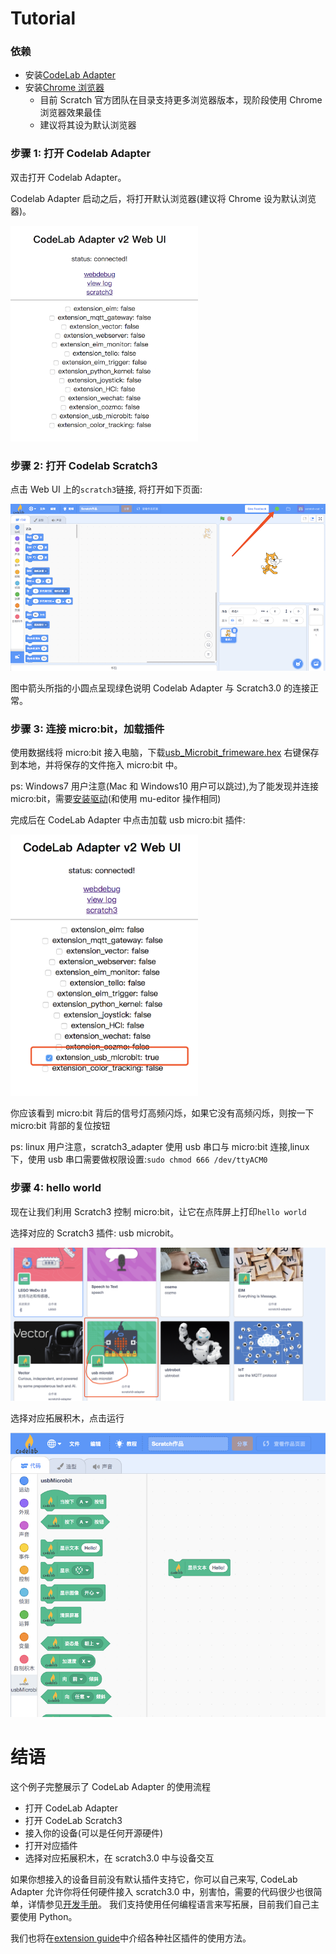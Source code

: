 # Tutorial

### 依赖

- 安装[CodeLab Adapter](https://adapterv2.codelab.club/user_guide/install/)
- 安装[Chrome 浏览器](https://www.google.cn/chrome/index.html)
    - 目前 Scratch 官方团队在目录支持更多浏览器版本，现阶段使用 Chrome 浏览器效果最佳
    - 建议将其设为默认浏览器

<!--目前Scratch3 Lab的服务器在香港，第一次加载，你需要耐心等待一段时间(之后打开就快了)-->

<!--![](../img/scratch3-home.png)-->

### 步骤 1: 打开 Codelab Adapter

双击打开 Codelab Adapter。


Codelab Adapter 启动之后，将打开默认浏览器(建议将 Chrome 设为默认浏览器)。

<img width="300px" src="../../img/v2/codelab_adapter_webui.png"/>

<!--<img width="400px" src="../../img/scratch3_adapter_open.png"/>-->


<!--可以看到[Scratch3 Lab](https://scratch3v2.codelab.club/)指示灯显示绿色,代表连接成功-->

### 步骤 2: 打开 Codelab Scratch3

点击 Web UI 上的`scratch3`链接, 将打开如下页面:

![](../../img/v2/codelab-scratch3.png)

图中箭头所指的小圆点呈现绿色说明 Codelab Adapter 与 Scratch3.0 的连接正常。

<!--
### 步骤3: https检验(只需要验证一次)
如果你是第一次使用scratch3_adapter，则需要点击scratch3_adapter菜单栏中的`https检验`

<img width="400px" src="../../img/scratch3-adapter-verify.png"/>

在自动打开的页面里依次点击`高级 > 继续前往127.0.0.1（不安全）`

<img width="500px" src="../../img/scratch3_adapter_agree.png"/>

完成之后，scratch3_adapter就可以与Scratch3 Lab建立连接了
-->

### 步骤 3: 连接 micro:bit，加载插件

使用数据线将 micro:bit 接入电脑，下载<a href="../../img/usb_Microbit_frimeware.hex" target="_blank">usb_Microbit_frimeware.hex</a> 右键保存到本地，并将保存的文件拖入 micro:bit 中。

ps: Windows7 用户注意(Mac 和 Windows10 用户可以跳过),为了能发现并连接 micro:bit，需要[安装驱动](../../img/mbedWinSerial_16466.exe)(和使用 mu-editor 操作相同)

完成后在 CodeLab Adapter 中点击加载 usb micro:bit 插件:

<img width="300px" src="../../img/v2/open_usbmicrobit.png"/>

你应该看到 micro:bit 背后的信号灯高频闪烁，如果它没有高频闪烁，则按一下 micro:bit 背部的复位按钮

ps: linux 用户注意，scratch3_adapter 使用 usb 串口与 micro:bit 连接,linux 下，使用 usb 串口需要做权限设置:`sudo chmod 666 /dev/ttyACM0`

### 步骤 4: hello world

现在让我们利用 Scratch3 控制 micro:bit，让它在点阵屏上打印`hello world`

选择对应的 Scratch3 插件: usb microbit。

<img width="600px" src="../../img/scratch3_extensions_microbit.png"/>

选择对应拓展积木，点击运行

<img width="600px" src="../../img/v2/scratch3_usbmicrobit_hello.png"/>

# 结语

这个例子完整展示了 CodeLab Adapter 的使用流程

- 打开 CodeLab Adapter
- 打开 CodeLab Scratch3
- 接入你的设备(可以是任何开源硬件)
- 打开对应插件
- 选择对应拓展积木，在 scratch3.0 中与设备交互

如果你想接入的设备目前没有默认插件支持它，你可以自己来写, CodeLab Adapter 允许你将任何硬件接入 scratch3.0 中，别害怕，需要的代码很少也很简单，详情参见[开发手册](/dev_guide/helloworld/)。 我们支持使用任何编程语言来写拓展，目前我们自己主要使用 Python。

我们也将在[extension guide](/extension_guide/introduction/)中介绍各种社区插件的使用方法。
